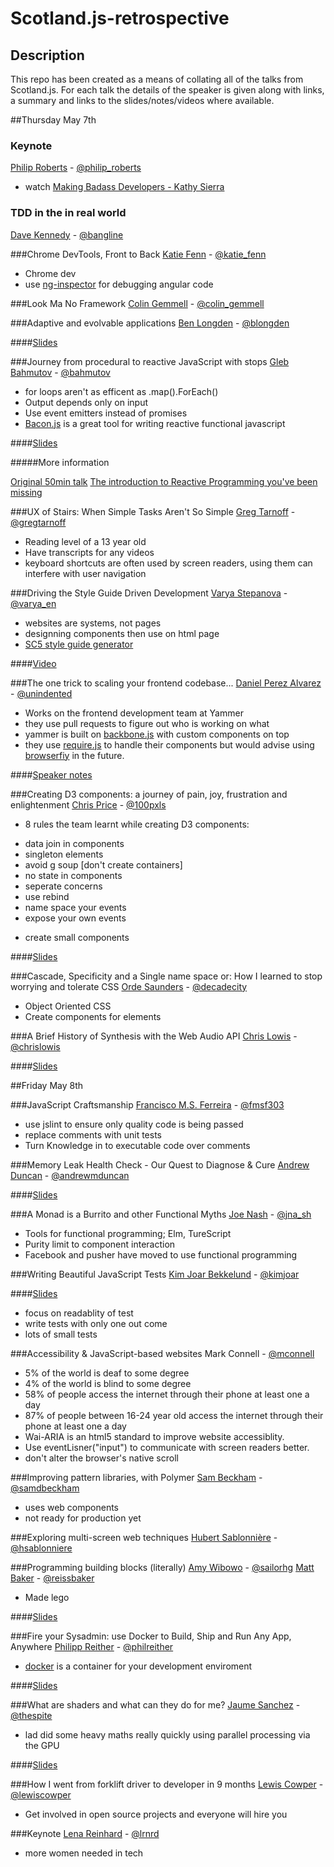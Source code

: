 # Scotland.js-retrospective
## Description
This repo has been created as a means of collating all of the talks from Scotland.js. For each talk the details of the speaker is given along with links, a summary and links to the slides/notes/videos where available.

##Thursday May 7th

### Keynote 
[Philip Roberts](http://latentflip.com/) - [@philip_roberts](https://twitter.com/@philip_roberts)

+ watch [Making Badass Developers - Kathy Sierra](https://www.youtube.com/watch?v=FKTxC9pl-WM)


### TDD in the in real world
[Dave Kennedy](http://bangline.co.uk/) - [@bangline](https://twitter.com/@bangline_)


###Chrome DevTools, Front to Back
[Katie Fenn](http://www.katiefenn.co.uk/) - [@katie_fenn](https://twitter.com/@katie_fenn)

+ Chrome dev
+ use [ng-inspector](http://ng-inspector.org/) for debugging angular code

###Look Ma No Framework
[Colin Gemmell](http://blog.pythonandchips.net/) - [@colin_gemmell](https://twitter.com/@colin_gemmell)


###Adaptive and evolvable applications
[Ben Longden](http://nocarrier.co.uk/) - [@blongden](https://twitter.com/@blongden)

####[Slides](https://speakerdeck.com/blongden/adaptive-and-evolvable-apps)


###Journey from procedural to reactive JavaScript with stops
[Gleb Bahmutov](http://glebbahmutov.com/) - [@bahmutov](https://twitter.com/@bahmutov)

+ for loops aren't as efficent as .map().ForEach()
+ Output depends only on input
+ Use event emitters instead of promises 
+ [Bacon.js](https://baconjs.github.io/) is a great tool for writing reactive functional javascript

####[Slides](http://slides.com/bahmutov/javascript-journey-scotland-js#/)

#####More information

[Original 50min talk](https://www.youtube.com/watch?v=fJSGCZhHtpc)
[The introduction to Reactive Programming you've been missing](https://gist.github.com/staltz/868e7e9bc2a7b8c1f754)

###UX of Stairs: When Simple Tasks Aren't So Simple
[Greg Tarnoff](http://tarnoff.info/) - [@gregtarnoff](https://twitter.com/@gregtarnoff)

+ Reading level of a 13 year old
+ Have transcripts for any videos
+ keyboard shortcuts are often used by screen readers, using them can interfere with user navigation

###Driving the Style Guide Driven Development
[Varya Stepanova](http://varya.me/) - [@varya_en](https://twitter.com/@varya_en)

+ websites are systems, not pages
+ designning components then use on html page
+ [SC5 style guide generator](http://styleguide.sc5.io/)

####[Video](http://sc5.io/posts/sc5n-tyyliopas-esitteilla-empirejs-ja-scotlandjs-tapahtumissa)


###The one trick to scaling your frontend codebase...
[Daniel Perez Alvarez](https://unindented.org/) - [@unindented](https://twitter.com/@unindented)

+ Works on the frontend development team at Yammer
+ they use pull requests to figure out who is working on what
+ yammer is built on [backbone.js](http://backbonejs.org/) with custom components on top
+ they use [require.js](http://requirejs.org/) to handle their components but would advise using [browserfiy](http://browserify.org/) in the future.

####[Speaker notes](https://github.com/unindented/frontend-scaling-presentation)


###Creating D3 components: a journey of pain, joy, frustration and enlightenment
[Chris Price](http://blog.scottlogic.com/cprice/) - [@100pxls](https://twitter.com/@100pxls)

+ 8 rules the team learnt while creating D3 components:
 * data join in components
 * singleton elements
 * avoid g soup [don't create containers]
 * no state in components
 * seperate concerns 
 * use rebind
 * name space your events
 * expose your own events
+ create small components

####[Slides](http://slides.com/chrisprice/creating-d3-components#/)


###Cascade, Specificity and a Single name space or: How I learned to stop worrying and tolerate CSS
[Orde Saunders](https://decadecity.net/) - [@decadecity](https://twitter.com/@decadecity)

+ Object Oriented CSS
+ Create components for elements

###A Brief History of Synthesis with the Web Audio API 
[Chris Lowis](http://blog.chrislowis.co.uk/) - [@chrislowis](https://twitter.com/@chrislowis)

####[Slides](https://historyofsynthesis.herokuapp.com/)


##Friday May 8th

###JavaScript Craftsmanship
[Francisco M.S. Ferreira](http://stackoverflow.com/users/26004/fmsf) - [@fmsf303](https://twitter.com/@fmsf303)

+ use jslint to ensure only quality code is being passed
+ replace comments with unit tests
+ Turn Knowledge in to executable code over comments 

###Memory Leak Health Check - Our Quest to Diagnose & Cure 
[Andrew Duncan](http://www.swarmonline.com/) - [@andrewmduncan](https://twitter.com/@andrewmduncan)

####[Slides](https://speakerdeck.com/andrewmduncan/memory-leak-health-check)


###A Monad is a Burrito and other Functional Myths 
[Joe Nash](http://www.jna.sh/) - [@jna_sh](https://twitter.com/@jna_sh)

+ Tools for functional programming; Elm, TureScript
+ Purity limit to component interaction
+ Facebook and pusher have moved to use functional programming

###Writing Beautiful JavaScript Tests
[Kim Joar Bekkelund](http://kimjoar.net/) - [@kimjoar](https://twitter.com/@kimjoar)

####[Slides](https://speakerdeck.com/kimjoar/writing-beautiful-javascript-tests)

+ focus on readablity of test
+ write tests with only one out come
+ lots of small tests

###Accessibility & JavaScript-based websites
Mark Connell - [@mconnell](https://twitter.com/@mconnell)

+ 5% of the world is deaf to some degree
+ 4% of the world is blind to some degree
+ 58% of people access the internet through their phone at least one a day
+ 87% of people between 16-24 year old access the internet through their phone at least one a day
+ Wai-ARIA is an html5 standard to improve website accessiblity.
+ Use eventLisner("input") to communicate with screen readers better.
+ don't alter the browser's native scroll

###Improving pattern libraries, with Polymer
[Sam Beckham](http://sam.beckham.io/) - [@samdbeckham](https://twitter.com/@samdbeckham)

+ uses web components 
+ not ready for production yet

###Exploring multi-screen web techniques
[Hubert Sablonnière](http://hsablonniere.com/) - [@hsablonniere](https://twitter.com/@hsablonniere)


###Programming building blocks (literally)
[Amy Wibowo](http://shop.bubblesort.io) - [@sailorhg](https://twitter.com/@sailorhg) 
[Matt Baker](https://www.reissbaker.net/) - [@reissbaker](https://twitter.com/reissbaker)

+ Made lego

####[Slides](https://speakerdeck.com/sailorhg/legoizer-slides)


###Fire your Sysadmin: use Docker to Build, Ship and Run Any App, Anywhere
[Philipp Reither](http://what-the.scot/) - [@philreither](https://twitter.com/@philreither)

+ [docker](http://www.docker.com/) is a container for your development enviroment

####[Slides](http://www.slideshare.net/eeeep/docker-fire-your-sysadmin-and-use-docker-to-build-ship-and-run-any-app-anywhere-scotlandjs)


###What are shaders and what can they do for me?
[Jaume Sanchez](http://www.clicktorelease.com/) - [@thespite](https://twitter.com/@thespite)

+ lad did some heavy maths really quickly using parallel processing via the GPU

####[Slides](http://www.clicktorelease.com/talks/#scotlandjs-2015)

###How I went from forklift driver to developer in 9 months
[Lewis Cowper](lewis.red) - [@lewiscowper](https://twitter.com/@lewiscowper)

+ Get involved in open source projects and everyone will hire you

###Keynote
[Lena Reinhard](http://lenareinhard.com/) - [@lrnrd](https://twitter.com/@lrnrd)

+ more women needed in tech